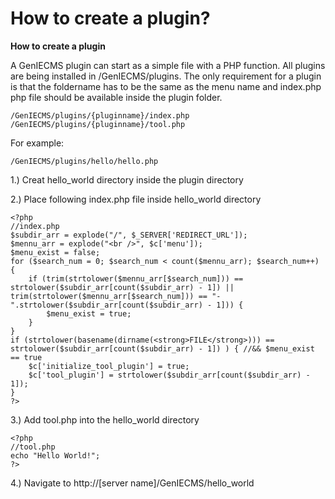 How to create a plugin?
=======================

**How to create a plugin**

A GenIECMS plugin can start as a simple file with a PHP function. All plugins are being installed in /GenIECMS/plugins. The only requirement for a plugin is that the foldername has to be the same as the menu name and index.php php file should be available inside the plugin folder.
```
/GenIECMS/plugins/{pluginname}/index.php
/GenIECMS/plugins/{pluginname}/tool.php
```
For example:
```
/GenIECMS/plugins/hello/hello.php
```
1.) Creat hello_world directory inside the plugin directory

2.) Place following index.php file inside hello_world directory
```
<?php
//index.php
$subdir_arr = explode("/", $_SERVER['REDIRECT_URL']);
$mennu_arr = explode("<br />", $c['menu']);
$menu_exist = false;
for ($search_num = 0; $search_num < count($mennu_arr); $search_num++) {
    if (trim(strtolower($mennu_arr[$search_num])) == strtolower($subdir_arr[count($subdir_arr) - 1]) || trim(strtolower($mennu_arr[$search_num])) == "-".strtolower($subdir_arr[count($subdir_arr) - 1])) {
        $menu_exist = true;
    }
}
if (strtolower(basename(dirname(<strong>FILE</strong>))) == strtolower($subdir_arr[count($subdir_arr) - 1]) ) { //&& $menu_exist == true
    $c['initialize_tool_plugin'] = true;
    $c['tool_plugin'] = strtolower($subdir_arr[count($subdir_arr) - 1]);
}
?>
```
3.) Add tool.php into the hello_world directory
```
<?php
//tool.php
echo "Hello World!";
?>
```
4.) Navigate to http://[server name]/GenIECMS/hello_world
